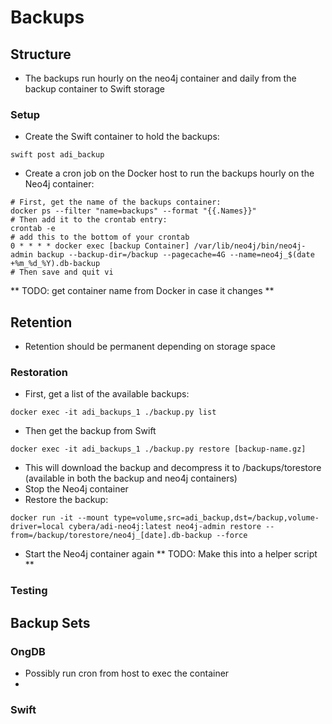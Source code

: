 # Backups
## Structure
* The backups run hourly on the neo4j container and daily from the backup container to Swift storage
### Setup
* Create the Swift container to hold the backups:
```
swift post adi_backup
```
* Create a cron job on the Docker host to run the backups hourly on the Neo4j container:
```
# First, get the name of the backups container:
docker ps --filter "name=backups" --format "{{.Names}}"
# Then add it to the crontab entry:
crontab -e
# add this to the bottom of your crontab 
0 * * * * docker exec [backup Container] /var/lib/neo4j/bin/neo4j-admin backup --backup-dir=/backup --pagecache=4G --name=neo4j_$(date +%m_%d_%Y).db-backup
# Then save and quit vi
```
** TODO: get container name from Docker in case it changes **
## Retention
* Retention should be permanent depending on storage space
### Restoration
* First, get a list of the available backups:
```
docker exec -it adi_backups_1 ./backup.py list
```
* Then get the backup from Swift
```
docker exec -it adi_backups_1 ./backup.py restore [backup-name.gz]
```
* This will download the backup and decompress it to /backups/torestore (available in both the backup and neo4j containers)
* Stop the Neo4j container
* Restore the backup:
```
docker run -it --mount type=volume,src=adi_backup,dst=/backup,volume-driver=local cybera/adi-neo4j:latest neo4j-admin restore --from=/backup/torestore/neo4j_[date].db-backup --force
```

* Start the Neo4j container again
** TODO: Make this into a helper script **
### Testing

## Backup Sets
### OngDB
* Possibly run cron from host to exec the container
* 
### Swift
## 
